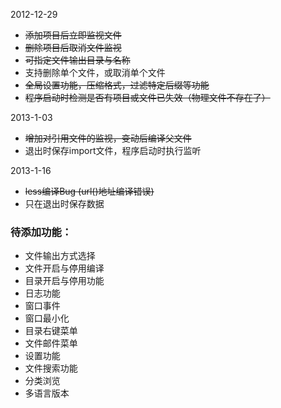 2012-12-29

* <del>添加项目后立即监视文件
* <del>删除项目后取消文件监视
* <del>可指定文件输出目录与名称
* 支持删除单个文件，或取消单个文件
* <del>全局设置功能，压缩格式，过滤特定后缀等功能
* <del>程序启动时检测是否有项目或文件已失效（物理文件不存在了）

2013-1-03

* <del>增加对引用文件的监视，变动后编译父文件
* 退出时保存import文件，程序启动时执行监听

2013-1-16

* <del>less编译Bug (url()地址编译错误)
* 只在退出时保存数据

### 待添加功能：

* 文件输出方式选择
* 文件开启与停用编译
* 目录开启与停用功能
* 日志功能
* 窗口事件
* 窗口最小化
* 目录右键菜单
* 文件邮件菜单
* 设置功能
* 文件搜索功能
* 分类浏览
* 多语言版本